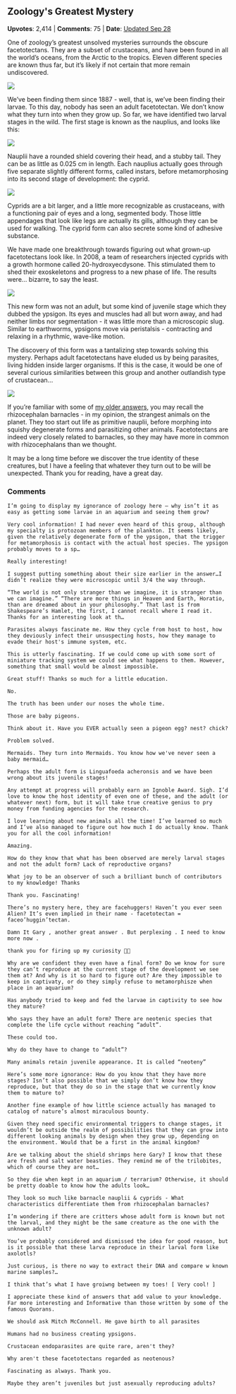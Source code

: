 ## Zoology's Greatest Mystery
    
**Upvotes**: 2,414 | **Comments**: 75 | **Date**: [Updated Sep 28](https://www.quora.com/What-are-some-living-biological-mysteries/answer/Gary-Meaney)

One of zoology’s greatest unsolved mysteries surrounds the obscure facetotectans. They are a subset of crustaceans, and have been found in all the world’s oceans, from the Arctic to the tropics. Eleven different species are known thus far, but it’s likely if not certain that more remain undiscovered.

![](https://qph.fs.quoracdn.net/main-qimg-1dfe94e9a13a13e9732e926a1a785921-lq)

We’ve been finding them since 1887 - well, that is, we’ve been finding their larvae. To this day, nobody has seen an adult facetotectan. We don’t know what they turn into when they grow up. So far, we have identified two larval stages in the wild. The first stage is known as the nauplius, and looks like this:

![](https://qph.fs.quoracdn.net/main-qimg-408864e956bf084d8d50e34fc74fc845-pjlq)

Nauplii have a rounded shield covering their head, and a stubby tail. They can be as little as 0.025 cm in length. Each nauplius actually goes through five separate slightly different forms, called instars, before metamorphosing into its second stage of development: the cyprid.

![](https://qph.fs.quoracdn.net/main-qimg-3779424342f9d2ea8a7a676ea5f3530f-pjlq)

Cyprids are a bit larger, and a little more recognizable as crustaceans, with a functioning pair of eyes and a long, segmented body. Those little appendages that look like legs are actually its gills, although they can be used for walking. The cyprid form can also secrete some kind of adhesive substance.

We have made one breakthrough towards figuring out what grown-up facetotectans look like. In 2008, a team of researchers injected cyprids with a growth hormone called 20-hydroxyecdysone. This stimulated them to shed their exoskeletons and progress to a new phase of life. The results were… bizarre, to say the least.

![](https://qph.fs.quoracdn.net/main-qimg-5013464d5928fb936d22c6c911eb42fc-pjlq)

This new form was not an adult, but some kind of juvenile stage which they dubbed the ypsigon. Its eyes and muscles had all but worn away, and had neither limbs nor segmentation - it was little more than a microscopic slug. Similar to earthworms, ypsigons move via peristalsis - contracting and relaxing in a rhythmic, wave-like motion.

The discovery of this form was a tantalizing step towards solving this mystery. Perhaps adult facetotectans have eluded us by being parasites, living hidden inside larger organisms. If this is the case, it would be one of several curious similarities between this group and another outlandish type of crustacean…

![](https://qph.fs.quoracdn.net/main-qimg-fe079911698068fb5b2bef356c7517ba-lq)

If you’re familiar with some of [my older answers](https://www.quora.com/Whats-the-oddest-lifeform-ever-discovered/answer/Gary-Meaney "www.quora.com"), you may recall the rhizocephalan barnacles - in my opinion, the strangest animals on the planet. They too start out life as primitive nauplii, before morphing into squishy degenerate forms and parasitizing other animals. Facetotectans are indeed very closely related to barnacles, so they may have more in common with rhizocephalans than we thought.

It may be a long time before we discover the true identity of these creatures, but I have a feeling that whatever they turn out to be will be unexpected. Thank you for reading, have a great day.

### Comments

```
I’m going to display my ignorance of zoology here — why isn’t it as easy as getting some larvae in an aquarium and seeing them grow?
```

```
Very cool information! I had never even heard of this group, although my specialty is protozoan members of the plankton. It seems likely, given the relatively degenerate form of the ypsigon, that the trigger for metamorphosis is contact with the actual host species. The ypsigon probably moves to a sp…
```

```
Really interesting!

I suggest putting something about their size earlier in the answer…I didn’t realize they were microscopic until 3/4 the way through.
```

```
“The world is not only stranger than we imagine, it is stranger than we can imagine.” “There are more things in Heaven and Earth, Horatio, than are dreamed about in your philosophy.” That last is from Shakespeare’s Hamlet, the first, I cannot recall where I read it. Thanks for an interesting look at th…
```

```
Parasites always fascinate me. How they cycle from host to host, how they deviously infect their unsuspecting hosts, how they manage to evade their host's immune system, etc.
```

```
This is utterly fascinating. If we could come up with some sort of miniature tracking system we could see what happens to them. However, something that small would be almost impossible.
```

```
Great stuff! Thanks so much for a little education.
```

```
No.

The truth has been under our noses the whole time.

Those are baby pigeons.

Think about it. Have you EVER actually seen a pigeon egg? nest? chick?

Problem solved.
```

```
Mermaids. They turn into Mermaids. You know how we've never seen a baby mermaid…
```

```
Perhaps the adult form is Linguafoeda acheronsis and we have been wrong about its juvenile stages!
```

```
Any attempt at progress will probably earn an Ignoble Award. Sigh. I’d love to know the host identity of even one of these, and the adult (or whatever next) form, but it will take true creative genius to pry money from funding agencies for the research.
```

```
I love learning about new animals all the time! I’ve learned so much and I’ve also managed to figure out how much I do actually know. Thank you for all the cool information!
```

```
Amazing.
```

```
How do they know that what has been observed are merely larval stages and not the adult form? Lack of reproductive organs?
```

```
What joy to be an observer of such a brilliant bunch of contributors to my knowledge! Thanks
```

```
Thank you. Fascinating!
```

```
There’s no mystery here, they are facehuggers! Haven’t you ever seen Alien? It’s even implied in their name - facetotectan = faceo’huggin’tectan.
```

```
Damn It Gary , another great answer . But perplexing . I need to know more now .

thank you for firing up my curiosity 👍🏼
```

```
Why are we confident they even have a final form? Do we know for sure they can’t reproduce at the current stage of the development we see them at? And why is it so hard to figure out? Are they impossible to keep in captivaty, or do they simply refuse to metamorphisze when place in an aquarium?
```

```
Has anybody tried to keep and fed the larvae in captivity to see how they mature?
```

```
Who says they have an adult form? There are neotenic species that complete the life cycle without reaching “adult”.

These could too.
```

```
Why do they have to change to “adult”?

Many animals retain juvenile appearance. It is called “neoteny”
```

```
Here’s some more ignorance: How do you know that they have more stages? Isn’t also possible that we simply don’t know how they reproduce, but that they do so in the stage that we currently know them to mature to?
```

```
Another fine example of how little science actually has managed to catalog of nature’s almost miraculous bounty.
```

```
Given they need specific environmental triggers to change stages, it wouldn’t be outside the realm of possibilities that they can grow into different looking animals by design when they grow up, depending on the environment. Would that be a first in the animal kingdom?
```

```
Are we talking about the shield shrimps here Gary? I know that these are fresh and salt water beasties. They remind me of the trilobites, which of course they are not…
```

```
So they die when kept in an aquarium / terrarium? Otherwise, it should be pretty doable to know how the adults look…
```

```
They look so much like barnacle nauplii & cyprids - What characteristics differentiate them from rhizocephalan barnacles?
```

```
I’m wondering if there are critters whose adult form is known but not the larval, and they might be the same creature as the one with the unknown adult?
```

```
You’ve probably considered and dismissed the idea for good reason, but is it possible that these larva reproduce in their larval form like axolotls?
```

```
Just curious, is there no way to extract their DNA and compare w known marine samples?…
```

```
I think that’s what I have groiwng between my toes! [ Very cool! ]
```

```
I appreciate these kind of answers that add value to your knowledge. Far more interesting and Informative than those written by some of the famous Quorans.
```

```
We should ask Mitch McConnell. He gave birth to all parasites
```

```
Humans had no business creating ypsigons.
```

```
Crustacean endoparasites are quite rare, aren't they?

Why aren't these facetotectans regarded as neotenous?
```

```
Fascinating as always. Thank you.
```

```
Maybe they aren’t juveniles but just asexually reproducing adults?
```

